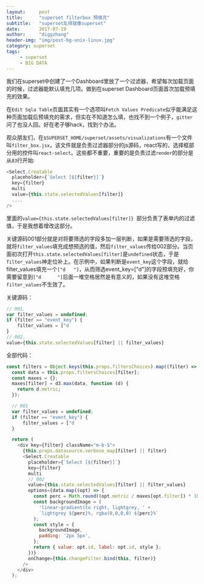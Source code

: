 ```yaml
---
layout:     post
title:      "superset filterbox 预填充"
subtitle:   "superset乱得就像superset"
date:       2017-07-19
author:     "diggzhang"
header-img: "img/post-bg-unix-linux.jpg"
category: superset
tags:
     - superset
     - BIG DATA
---
```


我们在superset中创建了一个Dashboard里放了一个过滤器，希望每次加载页面的时候，过滤器能默认填充几项。做到在superset Dashboard页面首次加载预填充的效果。

在`Edit Sqla Table`页面其实有一个选项叫`Fetch Values Predicate`似乎能满足这种页面加载后预填充的需求，但实在不知道怎么填，也找不到一个例子，`gitter`问了也没人回。好在老子够hack，找到个办法。

观众朋友们，在`$SUPERSET_HOME/superset/assets/visualizations`有一个文件叫`filter_box.jsx`，该文件就是负责过滤器部分的js源码，react写的，选择框部分用的控件叫`react-select`。这些都不重要，重要的是负责过滤`render`的部分是从`83`行开始:

```javascript
<Select.Creatable
  placeholder={`Select [${filter}]`}
  key={filter}
  multi
  value={this.state.selectedValues[filter]}
  ....
/>
```

里面的`value={this.state.selectedValues[filter]} `部分负责了表单内的过滤值，于是我想着增改这部分。

关键源码001部分就是对将要筛选的字段多加一层判断，如果是需要筛选的字段，就将`filter_values`填充成想预选的值，然后`filter_values`传给002部分。当页面初次打开`this.state.selectedValues[filter]`是`undefined`状态，于是`filter_values`神走位补上。在示例中，如果判断是`event_key`这个字段，就给filter_values填充一个`["d   "]`，从而筛选event_key=["d"]的字段预填充好，你需要留意到`["d      "]`后面一堆空格居然是有意义的，如果没有这堆空格`filter_values`不生效了。

关键源码：

```javascript
// 001.
var filter_values = undefined;
if (filter == "event_key") {
    filter_values = ["d                                                                       "]
}
// 002.
value={this.state.selectedValues[filter] || filter_values}
```

全部代码：

```javascript
const filters = Object.keys(this.props.filtersChoices).map((filter) => {
  const data = this.props.filtersChoices[filter];
  const maxes = {};
  maxes[filter] = d3.max(data, function (d) {
    return d.metric;
  });

  // 001
  var filter_values = undefined;
  if (filter == "event_key") {
      filter_values = ["d                                                                       "]
  }

  return (
    <div key={filter} className="m-b-5">
      {this.props.datasource.verbose_map[filter] || filter}
      <Select.Creatable
        placeholder={`Select [${filter}]`}
        key={filter}
        multi
        // 002
        value={this.state.selectedValues[filter] || filter_values}
        options={data.map((opt) => {
          const perc = Math.round((opt.metric / maxes[opt.filter]) * 100);
          const backgroundImage = (
            'linear-gradient(to right, lightgrey, ' +
            `lightgrey ${perc}%, rgba(0,0,0,0) ${perc}%`
          );
          const style = {
            backgroundImage,
            padding: '2px 5px',
          };
          return { value: opt.id, label: opt.id, style };
        })}
        onChange={this.changeFilter.bind(this, filter)}
      />
    </div>
  );

```

